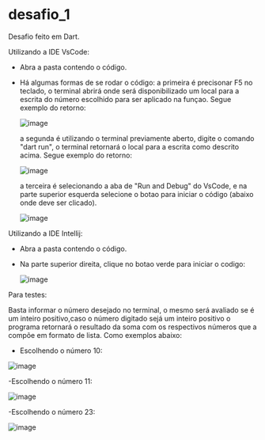 # desafio_1

Desafio feito em Dart.

Utilizando a IDE VsCode:
- Abra a pasta contendo o código.
- Há algumas formas de se rodar o código:
  a primeira é precisonar F5 no teclado, o terminal abrirá onde será disponibilizado um local para a escrita do número escolhido para ser aplicado na funçao. Segue exemplo do retorno:
  
  ![image](https://github.com/eulergomees/desafio_1/assets/110045258/673342e7-66ab-49a8-89c5-67012b4db8d1)

  a segunda é utilizando o terminal previamente aberto, digite o comando "dart run", o terminal retornará o local para a escrita como descrito acima. Segue exemplo do retorno:
  
  ![image](https://github.com/eulergomees/desafio_1/assets/110045258/d07483ca-f0fb-4a75-a799-5ab647b54ea6)

  a terceira é selecionando a aba de "Run and Debug" do VsCode, e na parte superior esquerda selecione o botao para iniciar o código (abaixo onde deve ser clicado).
  
  ![image](https://github.com/eulergomees/desafio_1/assets/110045258/1157dbe7-cf9f-46ad-969d-126c51b64d8f)

Utilizando a IDE Intellij:
- Abra a pasta contendo o código.
- Na parte superior direita, clique no botao verde para iniciar o codigo:
  
  ![image](https://github.com/eulergomees/desafio_1/assets/110045258/110aa36f-8e7c-455d-a4b5-449efb2931cf)


Para testes: 

Basta informar o número desejado no terminal, o mesmo será avaliado se é um inteiro positivo,caso o número digitado sejá um inteiro positivo o programa retornará o resultado da soma com os respectivos números que a compõe em formato de lista. Como exemplos abaixo: 
- Escolhendo o número 10:
  
![image](https://github.com/eulergomees/desafio_1/assets/110045258/fb250063-4366-469f-908e-dc85ba418325)

-Escolhendo o número 11: 

![image](https://github.com/eulergomees/desafio_1/assets/110045258/67f6516a-f02e-474e-bd75-84457f881edc)

-Escolhendo o número 23:

![image](https://github.com/eulergomees/desafio_1/assets/110045258/c86ad0ce-8abd-42ee-84e4-80e5e31c1c05)





